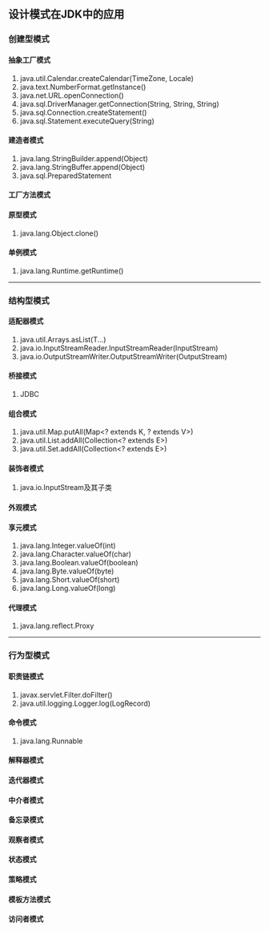 ## 设计模式在JDK中的应用

### 创建型模式

#### 抽象工厂模式

1. java.util.Calendar.createCalendar(TimeZone, Locale)
2. java.text.NumberFormat.getInstance()
3. java.net.URL.openConnection()
4. java.sql.DriverManager.getConnection(String, String, String)
5. java.sql.Connection.createStatement()
6. java.sql.Statement.executeQuery(String)

#### 建造者模式

1. java.lang.StringBuilder.append(Object)
2. java.lang.StringBuffer.append(Object)
3. java.sql.PreparedStatement

#### 工厂方法模式



#### 原型模式

1. java.lang.Object.clone()

#### 单例模式

1. java.lang.Runtime.getRuntime()

---

### 结构型模式

#### 适配器模式

1. java.util.Arrays.asList(T...)
2. java.io.InputStreamReader.InputStreamReader(InputStream)
3. java.io.OutputStreamWriter.OutputStreamWriter(OutputStream)

#### 桥接模式

1. JDBC

#### 组合模式

1. java.util.Map.putAll(Map<? extends K, ? extends V>)
2. java.util.List.addAll(Collection<? extends E>)
3. java.util.Set.addAll(Collection<? extends E>)

#### 装饰者模式

1. java.io.InputStream及其子类

#### 外观模式

#### 享元模式

1. java.lang.Integer.valueOf(int)
2. java.lang.Character.valueOf(char)
3. java.lang.Boolean.valueOf(boolean)
4. java.lang.Byte.valueOf(byte)
5. java.lang.Short.valueOf(short)
6. java.lang.Long.valueOf(long)

#### 代理模式

1. java.lang.reflect.Proxy

---

### 行为型模式

#### 职责链模式

1. javax.servlet.Filter.doFilter()
2. java.util.logging.Logger.log(LogRecord)

#### 命令模式

1. java.lang.Runnable

#### 解释器模式

#### 迭代器模式

#### 中介者模式

#### 备忘录模式

#### 观察者模式

#### 状态模式

#### 策略模式

#### 模板方法模式

#### 访问者模式